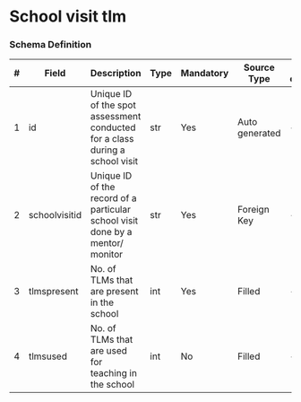 School visit tlm
===

### Schema Definition

|**#**|**Field**|**Description**|**Type**|**Mandatory**|**Source Type**|**Source overview**|**Comments**|
|---------|---------|--------|--------|--------|--------|--------|---------------|
|1|id|Unique ID of the spot assessment conducted for a class during a school visit|str|Yes|Auto generated|-||
|2|schoolvisitid|Unique ID of the record of a particular school visit done by a mentor/ monitor|str|Yes|Foreign Key|-||
|3|tlmspresent|No. of TLMs that are present in the school |int|Yes|Filled|-||
|4|tlmsused|No. of TLMs that are used for teaching in the school|int|No|Filled|-||
